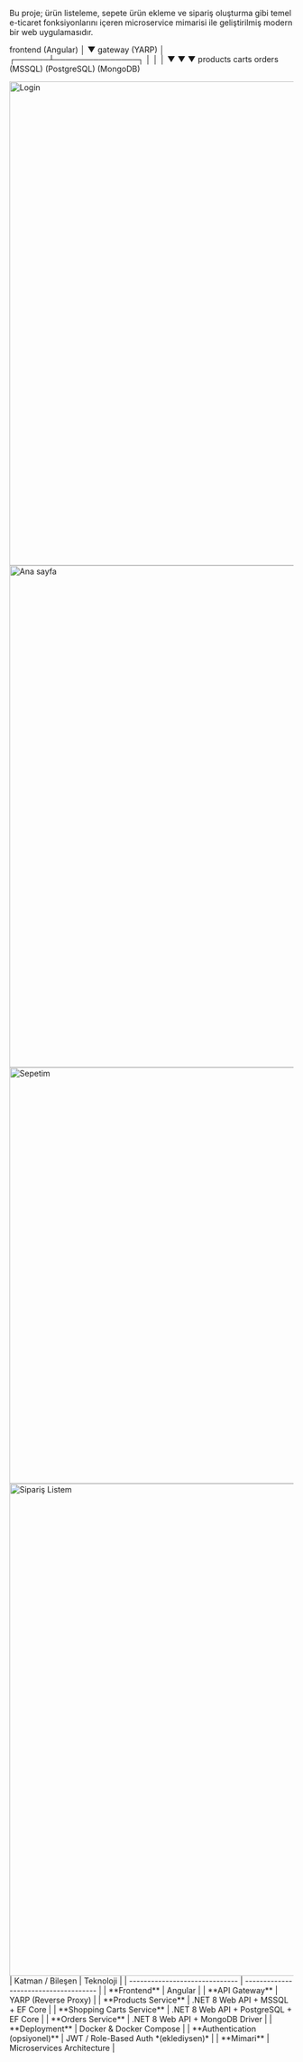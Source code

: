 Bu proje; ürün listeleme, sepete ürün ekleme ve sipariş oluşturma gibi temel e-ticaret fonksiyonlarını içeren  microservice mimarisi ile geliştirilmiş modern bir web uygulamasıdır.

frontend (Angular)
        │
        ▼
   gateway (YARP)
        │
 ┌──────┴───────────────┐
 │          │           │
 ▼          ▼           ▼
products    carts       orders
(MSSQL)   (PostgreSQL) (MongoDB)


<img width="1416" height="858" alt="Login" src="https://github.com/user-attachments/assets/f7b1d447-13a0-4263-9911-d912c1f22565" />
<img width="1565" height="890" alt="Ana sayfa" src="https://github.com/user-attachments/assets/cfcba9a7-adb3-4921-9325-b2e81a1fd163" />
<img width="1411" height="738" alt="Sepetim" src="https://github.com/user-attachments/assets/39b8a7d0-889d-4aad-990f-799f6ae2b10c" />
<img width="1515" height="873" alt="Sipariş Listem" src="https://github.com/user-attachments/assets/8bd14c60-4f46-44a3-a37c-dda462e7b5f2" />
| Katman / Bileşen               | Teknoloji                             |
| ------------------------------ | ------------------------------------- |
| **Frontend**                   | Angular                               |
| **API Gateway**                | YARP (Reverse Proxy)                  |
| **Products Service**           | .NET 8 Web API + MSSQL + EF Core      |
| **Shopping Carts Service**     | .NET 8 Web API + PostgreSQL + EF Core |
| **Orders Service**             | .NET 8 Web API + MongoDB Driver       |
| **Deployment**                 | Docker & Docker Compose               |
| **Authentication (opsiyonel)** | JWT / Role-Based Auth *(eklediysen)*  |
| **Mimari**                     | Microservices Architecture            |
